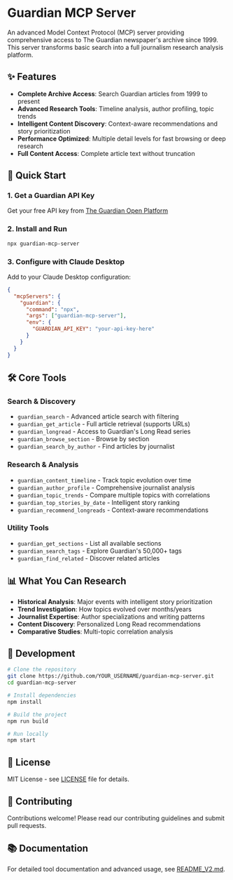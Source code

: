 # Guardian MCP Server

An advanced Model Context Protocol (MCP) server providing comprehensive access to The Guardian newspaper's archive since 1999. This server transforms basic search into a full journalism research analysis platform.

## ✨ Features

- **Complete Archive Access**: Search Guardian articles from 1999 to present
- **Advanced Research Tools**: Timeline analysis, author profiling, topic trends
- **Intelligent Content Discovery**: Context-aware recommendations and story prioritization
- **Performance Optimized**: Multiple detail levels for fast browsing or deep research
- **Full Content Access**: Complete article text without truncation

## 🚀 Quick Start

### 1. Get a Guardian API Key
Get your free API key from [The Guardian Open Platform](https://open-platform.theguardian.com/access/)

### 2. Install and Run
```bash
npx guardian-mcp-server
```

### 3. Configure with Claude Desktop
Add to your Claude Desktop configuration:

```json
{
  "mcpServers": {
    "guardian": {
      "command": "npx",
      "args": ["guardian-mcp-server"],
      "env": {
        "GUARDIAN_API_KEY": "your-api-key-here"
      }
    }
  }
}
```

## 🛠️ Core Tools

### Search & Discovery
- `guardian_search` - Advanced article search with filtering
- `guardian_get_article` - Full article retrieval (supports URLs)
- `guardian_longread` - Access to Guardian's Long Read series
- `guardian_browse_section` - Browse by section
- `guardian_search_by_author` - Find articles by journalist

### Research & Analysis  
- `guardian_content_timeline` - Track topic evolution over time
- `guardian_author_profile` - Comprehensive journalist analysis
- `guardian_topic_trends` - Compare multiple topics with correlations
- `guardian_top_stories_by_date` - Intelligent story ranking
- `guardian_recommend_longreads` - Context-aware recommendations

### Utility Tools
- `guardian_get_sections` - List all available sections
- `guardian_search_tags` - Explore Guardian's 50,000+ tags
- `guardian_find_related` - Discover related articles

## 📊 What You Can Research

- **Historical Analysis**: Major events with intelligent story prioritization
- **Trend Investigation**: How topics evolved over months/years
- **Journalist Expertise**: Author specializations and writing patterns  
- **Content Discovery**: Personalized Long Read recommendations
- **Comparative Studies**: Multi-topic correlation analysis

## 🔧 Development

```bash
# Clone the repository
git clone https://github.com/YOUR_USERNAME/guardian-mcp-server.git
cd guardian-mcp-server

# Install dependencies
npm install

# Build the project
npm run build

# Run locally
npm start
```

## 📄 License

MIT License - see [LICENSE](LICENSE) file for details.

## 🤝 Contributing

Contributions welcome! Please read our contributing guidelines and submit pull requests.

## 📚 Documentation

For detailed tool documentation and advanced usage, see [README_V2.md](README_V2.md).
